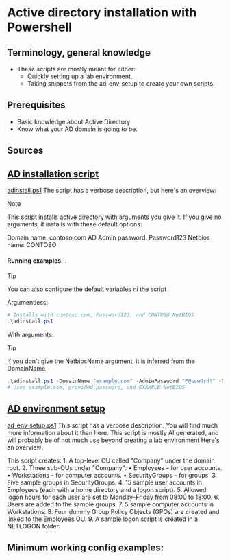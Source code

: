 # Active directory installation with Powershell

Terminology, general knowledge
---
 - These scripts are mostly meant for either: 
	- Quickly setting up a lab environment.
	- Taking snippets from the ad_env_setup to create your own scripts.

Prerequisites
---
- Basic knowledge about Active Directory
- Know what your AD domain is going to be. 

Sources
---

[AD installation script](Windows/Scripts/adinstall.ps1)
---
[adinstall.ps1](Windows/Scripts/adinstall.ps1)
The script has a verbose description, but here's an overview:

> [!NOTE]
> This script installs active directory with arguments you give it. If you give no arguments, it installs with these default options:
> 
> Domain name: contoso.com
> AD Admin password: Password123
> Netbios name: CONTOSO

#### Running examples:

> [!TIP]
> You can also configure the default variables ni the script

Argumentless:
```powershell
# Installs with contoso.com, Password123, and CONTOSO NetBIOS
.\adinstall.ps1
```

With arguments:

> [!TIP]
> If you don't give the NetbiosName argument, it is inferred from the DomainName

```powershell
.\adinstall.ps1 -DomainName "example.com" -AdminPassword "P@ssw0rd!" -NetbiosName "EXAMPLE"
# Uses example.com, provided password, and EXAMPLE NetBIOS
```


[AD environment setup](Windows/Scripts/ad_env_setup.ps1)
---
[ad_env_setup.ps1](Windows/Scripts/ad_env_setup.ps1)
This script has a verbose description. You will find much more information about it than here. 
This script is mostly AI generated, and will probably be of not much use beyond creating a lab environment 
Here's an overview:

  This script creates:
    1. A top-level OU called "Company" under the domain root.
    2. Three sub-OUs under "Company":
         • Employees – for user accounts.
         • Workstations – for computer accounts.
         • SecurityGroups – for groups.
    3. Five sample groups in SecurityGroups.
    4. 15 sample user accounts in Employees (each with a home directory and a logon script).
    5. Allowed logon hours for each user are set to Monday–Friday from 08:00 to 18:00. 
    6. Users are added to the sample groups.
    7. 5 sample computer accounts in Workstations.
    8. Four dummy Group Policy Objects (GPOs) are created and linked to the Employees OU.
    9. A sample logon script is created in a NETLOGON folder.



Minimum working config examples:
---